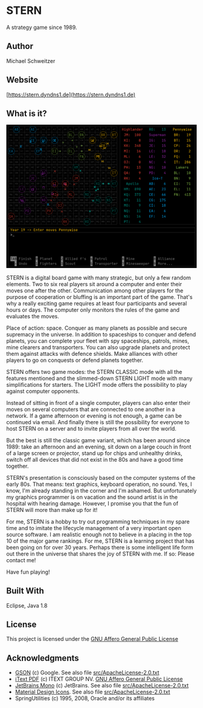 # STERN

A strategy game since 1989.

## Author

Michael Schweitzer

## Website

[https://stern.dyndns1.de](https://stern.dyndns1.de)

## What is it?

![STERN](sternEN.png)

STERN is a digital board game with many strategic, but only a few random elements. Two to six real players sit around a computer and enter their moves one after the other. Communication among other players for the purpose of cooperation or bluffing is an important part of the game. That's why a really exciting game requires at least four participants and several hours or days. The computer only monitors the rules of the game and evaluates the moves.

Place of action: space. Conquer as many planets as possible and secure supremacy in the universe. In addition to spaceships to conquer and defend planets, you can complete your fleet with spy spaceships, patrols, mines, mine clearers and transporters. You can also upgrade planets and protect them against attacks with defence shields. Make alliances with other players to go on conquests or defend planets together.

STERN offers two game modes: the STERN CLASSIC mode with all the features mentioned and the slimmed-down STERN LIGHT mode with many simplifications for starters. The LIGHT mode offers the possibility to play against computer opponents.

Instead of sitting in front of a single computer, players can also enter their moves on several computers that are connected to one another in a network. If a game afternoon or evening is not enough, a game can be continued via email. And finally there is still the possibility for everyone to host STERN on a server and to invite players from all over the world.

But the best is still the classic game variant, which has been around since 1989: take an afternoon and an evening, sit down on a large couch in front of a large screen or projector, stand up for chips and unhealthy drinks, switch off all devices that did not exist in the 80s and have a good time together.

STERN's presentation is consciously based on the computer systems of the early 80s. That means: text graphics, keyboard operation, no sound. Yes, I know, I'm already standing in the corner and I'm ashamed. But unfortunately my graphics programmer is on vacation and the sound artist is in the hospital with hearing damage. However, I promise you that the fun of STERN will more than make up for it!

For me, STERN is a hobby to try out programming techniques in my spare time and to imitate the lifecycle management of a very important open source software. I am realistic enough not to believe in a placing in the top 10 of the major game rankings. For me, STERN is a learning project that has been going on for over 30 years. Perhaps there is some intelligent life form out there in the universe that shares the joy of STERN with me. If so: Please contact me!

Have fun playing!

## Built With

Eclipse, Java 1.8

## License

This project is licensed under the [GNU Affero General Public License](http://www.gnu.org/licenses/agpl-3.0.de.html)

## Acknowledgments

* [GSON](https://github.com/google/gson/blob/master/LICENSE) (c) Google. See also file [src/ApacheLicense-2.0.txt](src/ApacheLicense-2.0.txt)
* [iText PDF](http://www.gnu.org/licenses/agpl-3.0.de.html) (c) ITEXT GROUP NV. [GNU Affero General Public License](http://www.gnu.org/licenses/agpl-3.0.de.html)
* [JetBrains Mono](https://www.jetbrains.com) (c) JetBrains. See also file [src/ApacheLicense-2.0.txt](src/ApacheLicense-2.0.txt)
* [Material Design Icons](https://material.io/resources/icons/?style=baseline). See also file [src/ApacheLicense-2.0.txt](src/ApacheLicense-2.0.txt)
* SpringUtilities (c) 1995, 2008, Oracle and/or its affiliates
